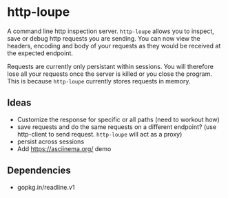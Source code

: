 # http-loupe

A command line http inspection server. `http-loupe` allows you to inspect, save or debug http requests you are sending.
You can now  view the headers, encoding and body of your requests as they would be received at the expected endpoint.

Requests are currently only persistant within sessions. You will therefore lose all your requests once the server is killed
or you close the program. This is because `http-loupe` currently stores requests in memory.

## Ideas
- Customize the response for specific or all paths (need to workout how)
- save requests and do the same requests on a different endpoint? (use http-client to send request. `http-loupe` will act as a proxy)
- persist across sessions
- Add https://asciinema.org/ demo

## Dependencies
- gopkg.in/readline.v1